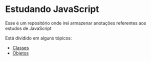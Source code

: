 ﻿# Estudando JavaScript

Esse é um repositório onde irei armazenar anotações referentes aos estudos de JavaScript

Está dividido em alguns tópicos:

- [Classes](https://github.com/Mateus402/anotacoes-estudo-JavaScript/blob/main/Classes/readme.md)
- [Objetos](https://github.com/Mateus402/anotacoes-estudo-JavaScript/blob/main/Objetos/readme.md)


